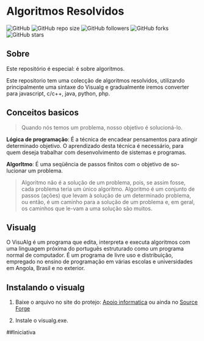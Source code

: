 # Algoritmos Resolvidos
![GitHub](https://img.shields.io/github/license/DevGonga/AlgoritmosResolvidos.svg?style=for-the-badge&label=Licença&color=red) ![GitHub repo size](https://img.shields.io/github/repo-size/DevGonga/AlgoritmosResolvidos.svg?style=for-the-badge&label=Tamanho&color=) ![GitHub followers](https://img.shields.io/github/followers/DevGonga.svg?style=for-the-badge&label=Seguidores/as)  ![GitHub forks](https://img.shields.io/github/forks/DevGonga/AlgoritmosResolvidos.svg?style=for-the-badge&label=Garfos) ![GitHub stars](https://img.shields.io/github/stars/devgonga/algoritimosresolvidos.svg?style=for-the-badge&label=Estrelas)

## Sobre 

Este repositório é especial: é sobre algoritmos. 

Este repositorio tem  uma colecção de algoritmos resolvidos, utilizando principalmente uma sintaxe do Visualg e gradualmente iremos converter para javascript, c/c++, java, python, php.

## Conceitos basicos
> Quando nós temos um problema, nosso objetivo é solucioná-lo. 

**Lógica de programação**:  É a técnica de encadear pensamentos para atingir determinado objetivo. O aprendizado desta técnica é necessário, para quem deseja trabalhar com desenvolvimento de sistemas e programas. 

**Algorltmo**:  É uma seqüência de passos finitos com o objetivo de so-lucionar um problema. 

> Algoritmo não é a solução de um problema, pois, se assim fosse, cada problema teria um único algoritmo. Algoritmo é um conjunto de passos (ações) que levam à solução de um determinado problema, ou então, é um caminho para a solução de um problema e, em geral, os caminhos que le-vam a uma solução são muitos. 



## Visualg

O VisuAlg é um programa que edita, interpreta e executa algoritmos com uma linguagem próxima do português estruturado como um programa normal de computador. É um programa de livre uso e distribuição, empregado no ensino de programação em várias escolas e universidades em Angola, Brasil  e no exterior.


## Instalando o visualg
1) Baixe o arquivo no site do protejo: [Apoio informatica](https://www.apoioinformatica.inf.br/produtos/visualg "Apoio informatica")   ou ainda no [Source Forge]( https://sourceforge.net/projects/visualg30/ "Source Forge")

2) Instale o visualg.exe.

##Iniciativa


